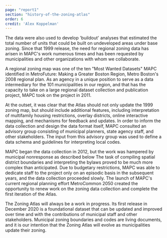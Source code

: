 ```yaml
---
page: "report1"
section: "history-of-the-zoning-atlas"
order: 6
credit: 'Alex Koppelman'
---
```

The data were also used to develop 'buildout' analyses that estimated the total number of units that could be built on undeveloped areas under base zoning. Since that 1999 release, the need for regional zoning data has arisen in MAPC's work numerous times and has been requested by municipalities and other organizations with whom we collaborate.

A regional zoning map was one of the ten "Most Wanted Datasets" MAPC identified in MetroFuture: Making a Greater Boston Region, Metro Boston's 2008 regional plan. As an agency in a unique position to serve as a data intermediary for the 101 municipalities in our region, and that has the capacity to take on a large regional dataset collection and publication project, MAPC took on the project in 2011.

At the outset, it was clear that the Atlas should not only update the 1999 zoning map, but should include additional features, including interpretation of multifamily housing restrictions, overlay districts, online interactive mapping, and mechanisms for feedback and updates. In order to inform the data collection and design the data format itself, MAPC consulted an advisory group consisting of municipal planners, state agency staff, and other stakeholders. The input from this advisory group was used to define a data schema and guidelines for interpreting local codes.

MAPC began the data collection in 2012, but the work was hampered by municipal nonresponse as described below The task of compiling spatial district boundaries and interpreting the bylaws proved to be much more complex than anticipated. Due to budgetary restrictions, MAPC was able to dedicate staff to the project only on an episodic basis in the subsequent years, and the data collection proceeded slowly. The launch of MAPC's current regional planning effort MetroCommon 2050 created the opportunity to renew work on the zoning data collection and complete the first iteration of the Atlas.

The Zoning Atlas will always be a work in progress. Its first release in December 2020 is a foundational dataset that can be updated and improved over time and with the contributions of municipal staff and other stakeholders. Municipal zoning boundaries and codes are living documents, and it is our intention that the Zoning Atlas will evolve as municipalities update their zoning.